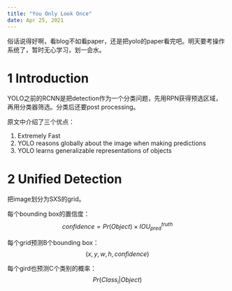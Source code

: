 ```yaml
---
title: "You Only Look Once"
date: Apr 25, 2021
---
```

俗话说得好啊，看blog不如看paper，还是把yolo的paper看完吧。明天要考操作系统了，暂时无心学习，划一会水。

# 1 Introduction
YOLO之前的RCNN是把detection作为一个分类问题，先用RPN获得预选区域，再用分类器筛选。分类后还要post processing。

原文中介绍了三个优点：
1. Extremely Fast
2. YOLO reasons globally about the image when making predictions
3. YOLO learns generalizable representations of objects
   
# 2 Unified Detection
把image划分为SXS的grid。

每个bounding box的置信度：
$$
confidence = Pr(Object)\times IOU^{truth}_{pred}
$$

每个grid预测B个bounding box：
$$
(x,y,w,h, confidence)
$$

每个gird也预测C个类别的概率：
$$
Pr(Class_i|Object)
$$

